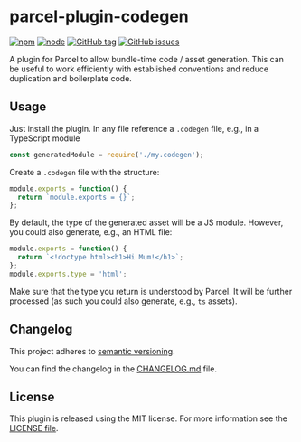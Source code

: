# parcel-plugin-codegen

[![npm](https://img.shields.io/npm/v/parcel-plugin-codegen.svg)](https://www.npmjs.com/package/parcel-plugin-codegen)
[![node](https://img.shields.io/node/v/parcel-plugin-codegen.svg)](https://www.npmjs.com/package/parcel-plugin-codegen)
[![GitHub tag](https://img.shields.io/github/tag/FlorianRappl/parcel-plugin-codegen.svg)](https://github.com/FlorianRappl/parcel-plugin-codegen/releases)
[![GitHub issues](https://img.shields.io/github/issues/FlorianRappl/parcel-plugin-codegen.svg)](https://github.com/FlorianRappl/parcel-plugin-codegen/issues)

A plugin for Parcel to allow bundle-time code / asset generation. This can be useful to work efficiently with established conventions and reduce duplication and boilerplate code.

## Usage

Just install the plugin. In any file reference a `.codegen` file, e.g., in a TypeScript module

```js
const generatedModule = require('./my.codegen');
```

Create a `.codegen` file with the structure:

```js
module.exports = function() {
  return `module.exports = {}`;
};
```

By default, the type of the generated asset will be a JS module. However, you could also generate, e.g., an HTML file:

```js
module.exports = function() {
  return `<!doctype html><h1>Hi Mum!</h1>`;
};
module.exports.type = 'html';
```

Make sure that the type you return is understood by Parcel. It will be further processed (as such you could also generate, e.g., `ts` assets).

## Changelog

This project adheres to [semantic versioning](https://semver.org).

You can find the changelog in the [CHANGELOG.md](CHANGELOG.md) file.

## License

This plugin is released using the MIT license. For more information see the [LICENSE file](LICENSE).
